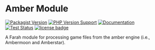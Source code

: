 Amber Module
============
[![Packagist Version](https://img.shields.io/packagist/v/slothsoft/amber)](https://packagist.org/packages/slothsoft/amber)
[![PHP Version Support](https://img.shields.io/packagist/php-v/slothsoft/amber)](https://www.php.net/)
[![Documentation](https://img.shields.io/badge/docs-reference-blue.svg)](https://faulo.github.io/slothsoft-amber/)
[![Test Status](https://github.com/Faulo/slothsoft-amber/actions/workflows/ci-tests.yml/badge.svg)](https://github.com/Faulo/slothsoft-amber/actions/workflows/ci-tests.yml)
[![license badge](https://img.shields.io/badge/license-MIT-green.svg)](LICENSE)

A Farah module for processing game files from the amber engine (i.e., Ambermoon and Amberstar).